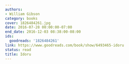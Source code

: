 ```yaml
---
authors:
- William Gibson
category: books
cover: 1826484261.jpg
date: 2016-07-28 00:00:00-07:00
end_date: 2016-12-03 08:38:00-08:00
ids:
  goodreads: '1826484261'
link: https://www.goodreads.com/book/show/6493465-idoru
status: read
title: Idoru
---
```

